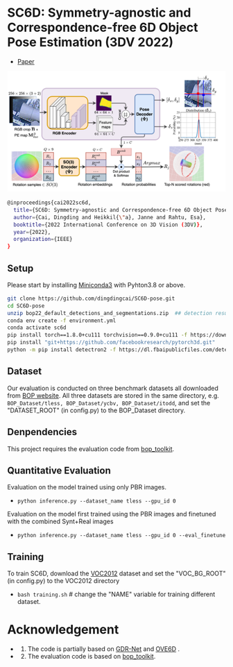 # SC6D: Symmetry-agnostic and Correspondence-free 6D Object Pose Estimation (3DV 2022)
- [Paper](https://arxiv.org/abs/2208.02129)
<p align="center">
    <img src ="assets/sc6d_overview.png" width="800" />
</p>

``` Bash
@inproceedings{cai2022sc6d,
  title={SC6D: Symmetry-agnostic and Correspondence-free 6D Object Pose Estimation},
  author={Cai, Dingding and Heikkil{\"a}, Janne and Rahtu, Esa},
  booktitle={2022 International Conference on 3D Vision (3DV)},
  year={2022},
  organization={IEEE}
}
```

## Setup
Please start by installing [Miniconda3](https://conda.io/projects/conda/en/latest/user-guide/install/linux.html) with Pyhton3.8 or above.

``` Bash
git clone https://github.com/dingdingcai/SC6D-pose.git
cd SC6D-pose
unzip bop22_default_detections_and_segmentations.zip  ## detection results provided by the BOP Challenge 2022
conda env create -f environment.yml
conda activate sc6d
pip install torch==1.8.0+cu111 torchvision==0.9.0+cu111 -f https://download.pytorch.org/whl/torch_stable.html
pip install "git+https://github.com/facebookresearch/pytorch3d.git"
python -m pip install detectron2 -f https://dl.fbaipublicfiles.com/detectron2/wheels/cu111/torch1.8/index.html
```

## Dataset
Our evaluation is conducted on three benchmark datasets all downloaded from [BOP website](https://bop.felk.cvut.cz/datasets). All three datasets are stored in the same directory, e.g. ``BOP_Dataset/tless, BOP_Dataset/ycbv, BOP_Dataset/itodd``, and set the "DATASET_ROOT" (in config.py) to the BOP_Dataset directory.

## Denpendencies
This project requires the evaluation code from [bop_toolkit](https://github.com/thodan/bop_toolkit).


## Quantitative Evaluation
Evaluation on the model trained using only PBR images.
- ``python inference.py --dataset_name tless --gpu_id 0``

Evaluation on the model first trained using the PBR images and finetuned with the combined Synt+Real images
- ``python inference.py --dataset_name tless --gpu_id 0 --eval_finetune``

## Training
To train SC6D, download the [VOC2012](http://host.robots.ox.ac.uk/pascal/VOC/voc2012/VOCtrainval_11-May-2012.tar) dataset and set the "VOC_BG_ROOT" (in config.py) to the VOC2012 directory
- ``bash training.sh``  # change the "NAME" variable for training different dataset.


# Acknowledgement
- 1. The code is partially based on [GDR-Net](https://github.com/THU-DA-6D-Pose-Group/GDR-Net) and [OVE6D](https://github.com/dingdingcai/OVE6D-pos) .
- 2. The evaluation code is based on [bop_toolkit](https://github.com/thodan/bop_toolkit).



